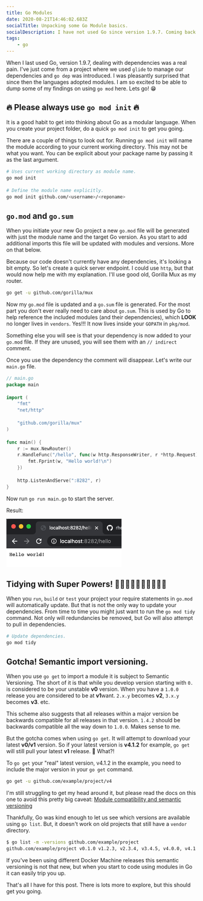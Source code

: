 ```yaml
---
title: Go Modules
date: 2020-08-21T14:46:02.683Z
socialTitle: Unpacking some Go Module basics.
socialDescription: I have not used Go since version 1.9.7. Coming back at version 1.15.0 threw a few curveballs, like Go Modules! This might help.
tags:
    - go
---
```


When I last used Go, version 1.9.7, dealing with dependencies was a real pain. I've just come from a project where we used `glide` to manage our dependencies and `go dep` was introduced. I was pleasantly surprised that since then the languages adopted modules. I am so excited to be able to dump some of my findings on using `go mod` here. Lets go! 😁

## 🔥 Please always use `go mod init` 🔥

It is a good habit to get into thinking about Go as a modular language. When you create your project folder, do a quick `go mod init` to get you going.

There are a couple of things to look out for. Running `go mod init` will name the module according to your current working directory. This may not be what you want. You can be explicit about your package name by passing it as the last argument.

``` bash
# Uses current working directory as module name.
go mod init 

# Define the module name explicitly.
go mod init github.com/<username>/<reponame>
```

## `go.mod` and `go.sum`

When you initiate your new Go project a new `go.mod` file will be generated with just the module name and the target Go version. As you start to add additional imports this file will be updated with modules and versions. More on that below.

Because our code doesn't currently have any dependencies, it's looking a bit empty. So let's create a quick server endpoint. I could use `http`, but that would now help me with my explanation. I'll use good old, Gorilla Mux as my router.

``` bash
go get -u github.com/gorilla/mux
```

Now my `go.mod` file is updated and a `go.sum` file is generated. For the most part you don't ever really need to care about `go.sum`. This is used by Go to help reference the included modules (and their dependencies), which **LOOK** no longer lives in `vendors`. Yes!!!  It now lives inside your `GOPATH` in `pkg/mod`.

Something else you will see is that your dependency is now added to your `go.mod` file. If they are unused, you will see them with an `// indirect` comment.

Once you use the dependency the comment will disappear. Let's write our `main.go` file.

``` go
// main.go
package main

import (
	"fmt"
	"net/http"

	"github.com/gorilla/mux"
)

func main() {
	r := mux.NewRouter()
	r.HandleFunc("/hello", func(w http.ResponseWriter, r *http.Request) {
		fmt.Fprint(w, "Hello world!\n")
	})

	http.ListenAndServe(":8282", r)
}
```

Now run `go run main.go` to start the server.

Result:

![Hello World](images/db6c82da35f5a25a26ca2527699bc75cdbef03d8e3565f6d2a25d7a79296e78f.png)  

## Tidying with Super Powers! 🦹‍♀️🦹🏽‍♂️🦸🏽‍♀️🦸‍♂️

When you `run`, `build` or `test` your project your require statements in `go.mod` will automatically update. But that is not the only way to update your dependencies. From time to time you might just want to run the `go mod tidy` command. Not only will redundancies be removed, but Go will also attempt to pull in dependencies.

``` bash
# Update dependencies.
go mod tidy
```

## Gotcha! Semantic import versioning.

When you use `go get` to import a module it is subject to Semantic Versioning. The short of it is that while you develop version starting with `0.` is considered to be your unstable **v0** version. When you have a `1.0.0` release you are considered to be at **v1**want. `2.x.y` becomes **v2**, `3.x.y` becomes **v3**. etc.

This scheme also suggests that all releases within a major version be backwards compatible for all releases in that version. `1.4.2` should be backwards compatible all the way down to `1.0.0`. Makes sense to me. 

But the gotcha comes when using `go get`. It will attempt to download your latest **v0/v1** version. So if your latest version is **v4.1.2** for example, `go get` will still pull your latest **v1** release. 🤯  What?!

To `go get` your "real" latest version, v4.1.2 in the example, you need to include the major version in your `go get` command. 

``` bash
go get -u github.com/example/project/v4 
```

I'm still struggling to get my head around it, but please read the docs on this one to avoid this pretty big caveat: [Module compatibility and semantic versioning](https://golang.org/cmd/go/#hdr-Module_compatibility_and_semantic_versioning)

Thankfully, Go was kind enough to let us see which versions are available using `go list`. But, it doesn't work on old projects that still have a `vendor` directory.

``` bash 
$ go list -m -versions github.com/example/project
github.com/example/project v0.1.0 v1.2.3, v2.3.4, v3.4.5, v4.0.0, v4.1.2
```

If you've been using different Docker Machine releases this semantic versioning is not that new, but when you start to code using modules in Go it can easily trip you up. 

That's all I have for this post. There is lots more to explore, but this should get you going.
